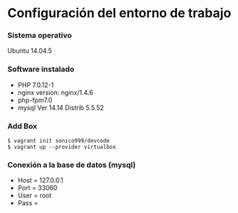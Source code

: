 # Configuración del entorno de trabajo

### Sistema operativo
Ubuntu 14.04.5

### Software instalado
* PHP 7.0.12-1
* nginx version: nginx/1.4.6
* php-fpm7.0
* mysql  Ver 14.14 Distrib 5.5.52

### Add Box
```
$ vagrant init sonico999/devcode
$ vagrant up --provider virtualbox
```

### Conexión a la base de datos (mysql)
* Host = 127.0.0.1
* Port = 33060
* User = root
* Pass =

